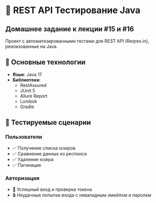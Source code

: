 # 🚀 REST API Тестирование Java
## Домашнее задание к лекции #15 и #16

Проект с автоматизированными тестами для REST API (Reqres.in), реализованные на Java.

## 📌 Основные технологии

- **Язык**: Java 17
- **Библиотеки**:
  - RestAssured 
  - JUnit 5 
  - Allure Report 
  - Lombok
  - Gradle

## 🧪 Тестируемые сценарии

### Пользователи
- ✅ Получение списка юзеров
- ✅ Сравнение данных из респонса
- ✅ Удаление юзера
- ✅ Пагинация

### Авторизация
- 🔑 Успешный вход и проверка токена
- 🔒 Неудачные попытки входа с невалидным эмейлом и паролем
